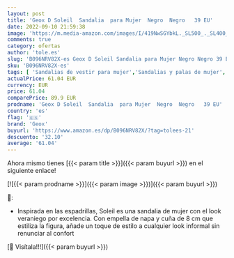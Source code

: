 ```yaml
---
layout: post
title: 'Geox D Soleil  Sandalia  para Mujer  Negro  Negro   39 EU'
date: 2022-09-10 21:59:38
image: 'https://m.media-amazon.com/images/I/419NwSGYbkL._SL500_._SL400_.jpg'
comments: true
category: ofertas
author: 'tole.es'
slug: 'B096NRV82X-es Geox D Soleil Sandalia para Mujer Negro Negro 39 EU'
sku: 'B096NRV82X-es'
tags: [ 'Sandalias de vestir para mujer','Sandalias y palas de mujer','Zapatos','Zapatos para mujer','Zapatos y complementos','geox','sandalia','🇪🇸', ]
actualPrice: 61.04 EUR
currency: EUR
price: 61.04
comparePrice: 89.9 EUR
prodname: 'Geox D Soleil  Sandalia  para Mujer  Negro  Negro   39 EU'
country: 'es'
flag: '🇪🇸'
brand: 'Geox'
buyurl: 'https://www.amazon.es/dp/B096NRV82X/?tag=tolees-21'
descuento: '32.10'
average: '61.04'
---
```


Ahora mismo tienes [{{< param title >}}]({{< param buyurl >}}) en el siguiente enlace!

[![{{< param prodname >}}]({{< param image >}})]({{< param buyurl >}})

🔎:

- Inspirada en las espadrillas, Soleil es una sandalia de mujer con el look veraniego por excelencia. Con empella de napa y cuña de 8 cm que estiliza la figura, añade un toque de estilo a cualquier look informal sin renunciar al confort

[🛒 Visítala!!!]({{< param buyurl >}})
